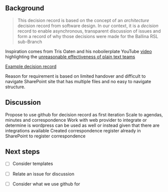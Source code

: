 ## Background

> This decision record is based on the concept of an _architecture_ decision record from software design. In our context, it is a _decision_ record to enable asynchronous, transparent discussion of issues and form a record of why those decisions were made for the Ballina RSL sub-Branch

Inspiration comes from Tris Oaten and his noboilerplate YouTube [video](https://youtu.be/WgV6M1LyfNY?si=2_TLl5muax3nlNX3) highlighting the [unreasonable effectiveness of plain text teams](https://github.com/0atman/noboilerplate/blob/main/scripts/34-Plain-Text-Team.md)

[Example decision record](https://github.com/joelparkerhenderson/architecture-decision-record/tree/main)

Reason for requirement is based on limited handover and difficult to navigate SharePoint site that has multiple files and no easy to navigate structure.

## Discussion
Propose to use github for decision record as first iteration
Scale to agendas, minutes and correspondence
Work with web provider to integrate or determine is wordpress can be used as well or instead given that there are integrations available
Created correspondence register already in SharePoint to register correspondence

## Next steps

- [ ] Consider templates
- [ ] Relate an issue for discussion
- [ ] Consider what we use github for
      
